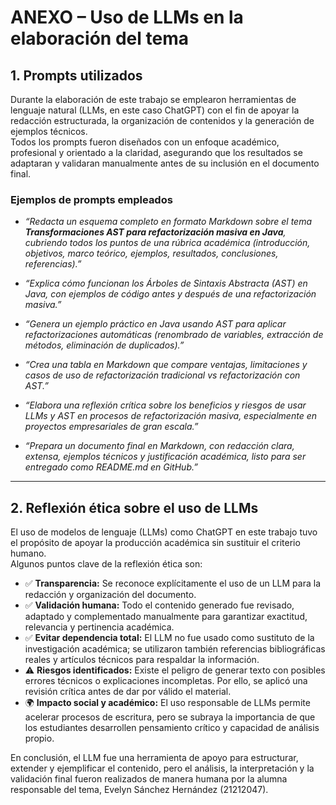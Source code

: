 # ANEXO – Uso de LLMs en la elaboración del tema

## 1. Prompts utilizados

Durante la elaboración de este trabajo se emplearon herramientas de lenguaje natural (LLMs, en este caso ChatGPT) con el fin de apoyar la redacción estructurada, la organización de contenidos y la generación de ejemplos técnicos.  
Todos los prompts fueron diseñados con un enfoque académico, profesional y orientado a la claridad, asegurando que los resultados se adaptaran y validaran manualmente antes de su inclusión en el documento final.

### Ejemplos de prompts empleados

- *“Redacta un esquema completo en formato Markdown sobre el tema **Transformaciones AST para refactorización masiva en Java**, cubriendo todos los puntos de una rúbrica académica (introducción, objetivos, marco teórico, ejemplos, resultados, conclusiones, referencias).”*  

- *“Explica cómo funcionan los Árboles de Sintaxis Abstracta (AST) en Java, con ejemplos de código antes y después de una refactorización masiva.”*  

- *“Genera un ejemplo práctico en Java usando AST para aplicar refactorizaciones automáticas (renombrado de variables, extracción de métodos, eliminación de duplicados).”*  

- *“Crea una tabla en Markdown que compare ventajas, limitaciones y casos de uso de refactorización tradicional vs refactorización con AST.”*  

- *“Elabora una reflexión crítica sobre los beneficios y riesgos de usar LLMs y AST en procesos de refactorización masiva, especialmente en proyectos empresariales de gran escala.”*  

- *“Prepara un documento final en Markdown, con redacción clara, extensa, ejemplos técnicos y justificación académica, listo para ser entregado como README.md en GitHub.”*  

---

## 2. Reflexión ética sobre el uso de LLMs

El uso de modelos de lenguaje (LLMs) como ChatGPT en este trabajo tuvo el propósito de apoyar la producción académica sin sustituir el criterio humano.  
Algunos puntos clave de la reflexión ética son:  

- ✅ **Transparencia:** Se reconoce explícitamente el uso de un LLM para la redacción y organización del documento.  
- ✅ **Validación humana:** Todo el contenido generado fue revisado, adaptado y complementado manualmente para garantizar exactitud, relevancia y pertinencia académica.  
- ✅ **Evitar dependencia total:** El LLM no fue usado como sustituto de la investigación académica; se utilizaron también referencias bibliográficas reales y artículos técnicos para respaldar la información.  
- ⚠️ **Riesgos identificados:** Existe el peligro de generar texto con posibles errores técnicos o explicaciones incompletas. Por ello, se aplicó una revisión crítica antes de dar por válido el material.  
- 🌍 **Impacto social y académico:** El uso responsable de LLMs permite acelerar procesos de escritura, pero se subraya la importancia de que los estudiantes desarrollen pensamiento crítico y capacidad de análisis propio.  

En conclusión, el LLM fue una herramienta de apoyo para estructurar, extender y ejemplificar el contenido, pero el análisis, la interpretación y la validación final fueron realizados de manera humana por la alumna responsable del tema, Evelyn Sánchez Hernández (21212047).
